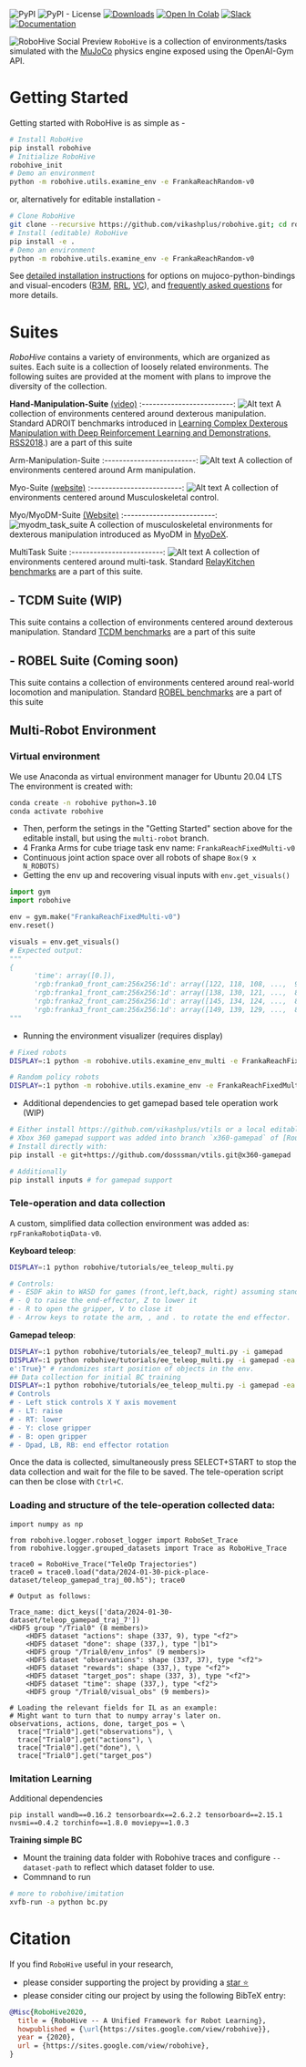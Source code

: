 <!-- =================================================
Copyright (C) 2018 Vikash Kumar
Author  :: Vikash Kumar (vikashplus@gmail.com)
Source  :: https://github.com/vikashplus/robohive
License :: Under Apache License, Version 2.0 (the "License"); you may not use this file except in compliance with the License. You may obtain a copy of the License at http://www.apache.org/licenses/LICENSE-2.0 Unless required by applicable law or agreed to in writing, software distributed under the License is distributed on an "AS IS" BASIS, WITHOUT WARRANTIES OR CONDITIONS OF ANY KIND, either express or implied. See the License for the specific language governing permissions and limitations under the License.
================================================= -->

<!-- # RoboHive -->

![PyPI](https://img.shields.io/pypi/v/robohive)
![PyPI - License](https://img.shields.io/pypi/l/robohive)
[![Downloads](https://pepy.tech/badge/robohive)](https://pepy.tech/project/robohive)
[![Open In Colab](https://colab.research.google.com/assets/colab-badge.svg)](https://colab.research.google.com/drive/1rdSgnsfUaE-eFLjAkFHeqfUWzAK8ruTs?usp=sharing)
[![Slack](https://img.shields.io/badge/Slack-4A154B?style=for-the-badge&logo=slack&logoColor=white)](https://robohiveworkspace.slack.com)
[![Documentation](https://img.shields.io/static/v1?label=Wiki&message=Documentation&color=<green)](https://github.com/vikashplus/robohive/wiki)

![RoboHive Social Preview](https://github.com/vikashplus/robohive/assets/12837145/04aff6da-f9fa-4f5f-abc6-cfcd70c6cd90)
`RoboHive` is a collection of environments/tasks simulated with the [MuJoCo](http://www.mujoco.org/) physics engine exposed using the OpenAI-Gym API.

# Getting Started
   Getting started with RoboHive is as simple as -
   ``` bash
   # Install RoboHive
   pip install robohive
   # Initialize RoboHive
   robohive_init
   # Demo an environment
   python -m robohive.utils.examine_env -e FrankaReachRandom-v0
   ```

   or, alternatively for editable installation -

   ``` bash
   # Clone RoboHive
   git clone --recursive https://github.com/vikashplus/robohive.git; cd robohive
   # Install (editable) RoboHive
   pip install -e .
   # Demo an environment
   python -m robohive.utils.examine_env -e FrankaReachRandom-v0
   ```

   See [detailed installation instructions](./setup/README.md) for options on mujoco-python-bindings and  visual-encoders ([R3M](https://sites.google.com/view/robot-r3m/), [RRL](https://sites.google.com/view/abstractions4rl), [VC](https://eai-vc.github.io/)), and [frequently asked questions](https://github.com/vikashplus/robohive/wiki/6.-Tutorials-&-FAQs#installation) for more details.

# Suites
*RoboHive* contains a variety of environments, which are organized as suites. Each suite is a collection of loosely related environments. The following suites are provided at the moment with plans to improve the diversity of the collection.

**Hand-Manipulation-Suite** [(video)](https://youtu.be/jJtBll8l_OM)
:-------------------------:
![Alt text](https://raw.githubusercontent.com/vikashplus/robohive/f786982204e85b79bd921aa54ffebf3a7887de3d/mj_envs/hand_manipulation_suite/assets/tasks.jpg?raw=false "Hand Manipulation Suite") A collection of environments centered around dexterous manipulation. Standard ADROIT benchmarks introduced in [Learning Complex Dexterous Manipulation with Deep Reinforcement Learning and Demonstrations, RSS2018](https://sites.google.com/corp/view/deeprl-dexterous-manipulation).) are a part of this suite


Arm-Manipulation-Suite
:-------------------------:
![Alt text](https://github.com/vikashplus/robohive/assets/12837145/ef072b90-42e7-414b-9da0-45c87c31443a?raw=false "Arm Manipulation Suite") A collection of environments centered around Arm manipulation.


Myo-Suite [(website)](https://sites.google.com/view/myosuite)
:-------------------------:
![Alt text](https://github.com/vikashplus/robohive/assets/12837145/0db70854-cb90-4360-8bd9-42cd1b5446c1?raw=false "Myo_Suite") A collection of environments centered around Musculoskeletal control.


Myo/MyoDM-Suite [(Website)](https://sites.google.com/view/myodex)
:-------------------------:
![myodm_task_suite](https://github.com/vikashplus/robohive/assets/12837145/2ca62e77-6827-4029-930e-b95ab86ae0f4) A collection of musculoskeletal environments for dexterous manipulation introduced as MyoDM in [MyoDeX](https://sites.google.com/view/myodex).


MultiTask Suite
:-------------------------:
![Alt text](https://github.com/vikashplus/robohive/assets/12837145/b7f314b9-8d4e-4e58-b791-6df774b91d21?raw=false "Myo_Suite") A collection of environments centered around multi-task. Standard [RelayKitchen benchmarks](https://relay-policy-learning.github.io/) are a part of this suite.

## - TCDM Suite (WIP)
   This suite contains a collection of environments centered around dexterous manipulation. Standard [TCDM benchmarks](https://pregrasps.github.io/) are a part of this suite

## - ROBEL Suite (Coming soon)
   This suite contains a collection of environments centered around real-world locomotion and manipulation. Standard [ROBEL benchmarks](http://roboticsbenchmarks.org/) are a part of this suite

## Multi-Robot Environment

### Virtual environment
We use Anaconda as virtual environment manager for Ubuntu 20.04 LTS
The environment is created with:
```bash
conda create -n robohive python=3.10
conda activate robohive
```
- Then, perform the setings in the "Getting Started" section above for the editable install, but using the `multi-robot` branch.
- 4 Franka Arms for cube triage task env name: `FrankaReachFixedMulti-v0`
- Continuous joint action space over all robots of shape `Box(9 x N_ROBOTS)`
- Getting the env up and recovering visual inputs with `env.get_visuals()`

```python
import gym
import robohive

env = gym.make("FrankaReachFixedMulti-v0")
env.reset()

visuals = env.get_visuals()
# Expected output:
"""
{
      'time': array([0.]),
      'rgb:franka0_front_cam:256x256:1d': array([122, 118, 108, ...,  92,  88,  85], dtype=uint8),
      'rgb:franka1_front_cam:256x256:1d': array([138, 130, 121, ...,  80,  77,  74], dtype=uint8),
      'rgb:franka2_front_cam:256x256:1d': array([145, 134, 124, ...,  84,  82,  79], dtype=uint8),
      'rgb:franka3_front_cam:256x256:1d': array([149, 139, 129, ...,  80,  78,  75], dtype=uint8)}
"""
```

- Running the environment visualizer (requires display)
```bash
# Fixed robots
DISPLAY=:1 python -m robohive.utils.examine_env_multi -e FrankaReachFixedMulti-v0 --num_episodes=10000
```
```bash
# Random policy robots
DISPLAY=:1 python -m robohive.utils.examine_env -e FrankaReachFixedMulti-v0 --num_episodes=10000
```
- Additional dependencies to get gamepad based tele operation work (WIP)
```bash
# Either install https://github.com/vikashplus/vtils or a local editable fork of the project
# Xbox 360 gamepad support was added into branch `x360-gamepad` of [Rousslan's fork](https://github.com/dosssman/vtils.git)
# Install directly with:
pip install -e git+https://github.com/dosssman/vtils.git@x360-gamepad

# Additionally
pip install inputs # for gamepad support
```

### Tele-operation and data collection

A custom, simplified data collection environment was added as: `rpFrankaRobotiqData-v0`.

**Keyboard teleop**:
```bash
DISPLAY=:1 python robohive/tutorials/ee_teleop_multi.py

# Controls:
# - ESDF akin to WASD for games (front,left,back, right) assuming standing behind the robot
# - Q to raise the end-effector, Z to lower it
# - R to open the gripper, V to close it
# - Arrow keys to rotate the arm, , and . to rotate the end effector.
```

**Gamepad teleop**:
```bash
DISPLAY=:1 python robohive/tutorials/ee_teleop7_multi.py -i gamepad
DISPLAY=:1 python robohive/tutorials/ee_teleop_multi.py -i gamepad -ea "{'randomiz
e':True}" # randomizes start position of objects in the env.
## Data collection for initial BC training
DISPLAY=:1 python robohive/tutorials/ee_teleop_multi.py -i gamepad -ea "{'randomize':True}" -o "data/2024-01-30-dataset/teleop_gamepad_traj_X.h5
# Controls
# - Left stick controls X Y axis movement
# - LT: raise
# - RT: lower
# - Y: close gripper
# - B: open gripper
# - Dpad, LB, RB: end effector rotation
```

Once the data is collected, simultaneously press SELECT+START to stop the data collection and wait for the file to be saved.
The tele-operation script can then be close with `Ctrl+C`.

### Loading and structure of the tele-operation collected data:
```
import numpy as np

from robohive.logger.roboset_logger import RoboSet_Trace
from robohive.logger.grouped_datasets import Trace as RoboHive_Trace

trace0 = RoboHive_Trace("TeleOp Trajectories")
trace0 = trace0.load("data/2024-01-30-pick-place-dataset/teleop_gamepad_traj_00.h5"); trace0

# Output as follows:

Trace_name: dict_keys(['data/2024-01-30-dataset/teleop_gamepad_traj_7'])
<HDF5 group "/Trial0" (8 members)>
	<HDF5 dataset "actions": shape (337, 9), type "<f2">
	<HDF5 dataset "done": shape (337,), type "|b1">
	<HDF5 group "/Trial0/env_infos" (9 members)>
	<HDF5 dataset "observations": shape (337, 37), type "<f2">
	<HDF5 dataset "rewards": shape (337,), type "<f2">
	<HDF5 dataset "target_pos": shape (337, 3), type "<f2">
	<HDF5 dataset "time": shape (337,), type "<f2">
	<HDF5 group "/Trial0/visual_obs" (9 members)>

# Loading the relevant fields for IL as an example:
# Might want to turn that to numpy array's later on.
observations, actions, done, target_pos = \
  trace["Trial0"].get("observations"), \
  trace["Trial0"].get("actions"), \
  trace["Trial0"].get("done"), \
  trace["Trial0"].get("target_pos")
```

### Imitation Learning

Additional dependencies
```
pip install wandb==0.16.2 tensorboardx==2.6.2.2 tensorboard==2.15.1 nvsmi==0.4.2 torchinfo==1.8.0 moviepy==1.0.3
```

**Training simple BC**
- Mount the training data folder with Robohive traces and configure `--dataset-path` to reflect which dataset folder to use.
- Commnand to run
```bash
# more to robohive/imitation
xvfb-run -a python bc.py
```

# Citation

If you find `RoboHive` useful in your research,
- please consider supporting the project by providing a [star ⭐](https://github.com/vikashplus/robohive/stargazers)
- please consider citing our project by using the following BibTeX entry:



```bibtex
@Misc{RoboHive2020,
  title = {RoboHive -- A Unified Framework for Robot Learning},
  howpublished = {\url{https://sites.google.com/view/robohive}},
  year = {2020},
  url = {https://sites.google.com/view/robohive},
}
